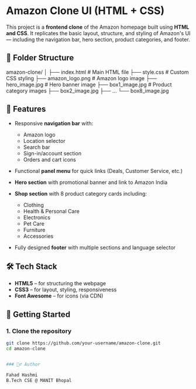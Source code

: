 # Amazon Clone UI (HTML + CSS)

This project is a **frontend clone** of the Amazon homepage built using **HTML and CSS**. It replicates the basic layout, structure, and styling of Amazon's UI — including the navigation bar, hero section, product categories, and footer.

## 📁 Folder Structure

amazon-clone/
│
├── index.html # Main HTML file
├── style.css # Custom CSS styling
├── amazon_logo.png # Amazon logo image
├── hero_image.jpg # Hero banner image
├── box1_image.jpg # Product category images
├── box2_image.jpg
├── ...
└── box8_image.jpg


## 🔧 Features

- Responsive **navigation bar** with:
  - Amazon logo
  - Location selector
  - Search bar
  - Sign-in/account section
  - Orders and cart icons

- Functional **panel menu** for quick links (Deals, Customer Service, etc.)

- **Hero section** with promotional banner and link to Amazon India

- **Shop section** with 8 product category cards including:
  - Clothing
  - Health & Personal Care
  - Electronics
  - Pet Care
  - Furniture
  - Accessories

- Fully designed **footer** with multiple sections and language selector

## 🛠️ Tech Stack

- **HTML5** – for structuring the webpage
- **CSS3** – for layout, styling, responsiveness
- **Font Awesome** – for icons (via CDN)

## 🚀 Getting Started

### 1. Clone the repository

```bash
git clone https://github.com/your-username/amazon-clone.git
cd amazon-clone


### 🙋‍♂️ Author

Fahad Hashmi
B.Tech CSE @ MANIT Bhopal

